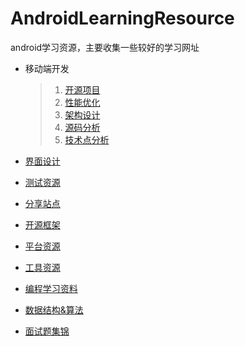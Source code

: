# AndroidLearningResource
android学习资源，主要收集一些较好的学习网址

* 移动端开发

	>1. [开源项目](https://github.com/tb-yangshu/AndroidLearningResource/tree/master/resource/client_develop/open_source_project)
	>2. [性能优化](https://github.com/tb-yangshu/AndroidLearningResource/tree/master/resource/client_develop/perform_optimization)
	>3. [架构设计](https://github.com/tb-yangshu/AndroidLearningResource/tree/master/resource/client_develop/architecture_design)
	>4. [源码分析](https://github.com/tb-yangshu/AndroidLearningResource/tree/master/resource/client_develop/source_analyze)
	>5. [技术点分析](https://github.com/tb-yangshu/AndroidLearningResource/tree/master/resource/client_develop/technique_points_analyze)
* [界面设计](https://github.com/tb-yangshu/AndroidLearningResource/tree/master/resource/ui_design)
* [测试资源](https://github.com/tb-yangshu/AndroidLearningResource/tree/master/resource/test)
* [分享站点](https://github.com/tb-yangshu/AndroidLearningResource/tree/master/resource/blog)
* [开源框架](https://github.com/tb-yangshu/android_learning_resource/tree/master/resource/open_lib)
* [平台资源](https://github.com/tb-yangshu/android_learning_resource/tree/master/resource/platform_resource)
* [工具资源](https://github.com/tb-yangshu/AndroidLearningResource/tree/master/resource/develop_tools)
* [编程学习资料](https://github.com/tb-yangshu/android_learning_resource/tree/master/resource/learning_resource)
* [数据结构&算法](https://github.com/tb-yangshu/AndroidLearningResource/tree/master/resource/data_structure)
* [面试题集锦](https://github.com/tb-yangshu/android_learning_resource/tree/master/resource/interview_question)



